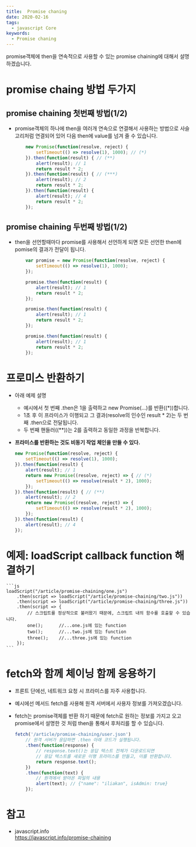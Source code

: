 ```yaml
---
title:  Promise chaning
date: 2020-02-16
tags:
  - javascript Core
keywords:
  - Promise chaning
---
```



promise객체에 then을 연속적으로 사용할 수 있는 promise chaining에 대해서 설명하겠습니다.

# promise chaing 방법 두가지 
## promise chaining 첫번째 방법(1/2)

* promise객체의 하나에 then을 여러개 연속으로 연결해서 사용하는 방법으로 사슬고리처럼 연결되어 있어 다음 then에 value를 넘겨 줄 수 있습니다.
    ```js
        new Promise(function(resolve, reject) {
            setTimeout(() => resolve(1), 1000); // (*)
        }).then(function(result) { // (**)
            alert(result); // 1
            return result * 2;
        }).then(function(result) { // (***)
            alert(result); // 2
            return result * 2;
        }).then(function(result) {
            alert(result); // 4
            return result * 2;
        });
    ```


## promise chaining 두번째 방법(1/2)
* then을 선언할때마다 promise를 사용해서 선언하게 되면 모든 선언한 then에 pomise의 결과가 전달이 됩니다.
    ```js
        var promise = new Promise(function(resolve, reject) {
            setTimeout(() => resolve(1), 1000);
        });

        promise.then(function(result) {
            alert(result); // 1
            return result * 2;
        });

        promise.then(function(result) {
            alert(result); // 1
            return result * 2;
        });

        promise.then(function(result) {
            alert(result); // 1
            return result * 2;
        });
    ```

# 프로미스 반환하기 
* 아래 예제 설명 
    - 예시에서 첫 번째 .then은 1을 출력하고 new Promise(…)를 반환((*))합니다.  
    - 1초 후 이 프라미스가 이행되고 그 결과(resolve의 인수인 result * 2)는 두 번째 .then으로 전달됩니다. 
    - 두 번째 핸들러((**))는 2를 출력하고 동일한 과정을 반복합니다.
* **프라미스를 반환하는 것도 비동기 작업 체인을 만들 수 있다.**

    ```js
    new Promise(function(resolve, reject) {
        setTimeout(() => resolve(1), 1000);
    }).then(function(result) {
        alert(result); // 1
        return new Promise((resolve, reject) => { // (*)
            setTimeout(() => resolve(result * 2), 1000);
        });
    }).then(function(result) { // (**)
        alert(result); // 2
        return new Promise((resolve, reject) => {
            setTimeout(() => resolve(result * 2), 1000);
        });
    }).then(function(result) {
        alert(result); // 4
    });
    ```

# 예제: loadScript callback function 해결하기 

    ```js
    loadScript("/article/promise-chaining/one.js")
        .then(script => loadScript("/article/promise-chaining/two.js"))
        .then(script => loadScript("/article/promise-chaining/three.js"))
        .then(script => {
            // 스크립트를 정상적으로 불러왔기 때문에, 스크립트 내의 함수를 호출할 수 있습니다.
            one();      //...one.js에 있는 function 
            two();      //...two.js에 있는 function 
            three();    //...three.js에 있는 function
        });
    ```

# fetch와 함께 체이닝 함께 응용하기 

* 프론트 단에선, 네트워크 요청 시 프라미스를 자주 사용합니다. 
* 예시에선 메서드 fetch를 사용해 원격 서버에서 사용자 정보를 가져오겠습니다. 
* fetch는 promise객체를 반환 하기 때문에 fetch로 원하는 정보를 가지고 오고 promise에서 설명한 것 처럼 then을 통해서 후처리를 할 수 있습니다.

    ```js
    fetch('/article/promise-chaining/user.json')
        // 원격 서버가 응답하면 .then 아래 코드가 실행됩니다.
        .then(function(response) {
            // response.text()는 응답 텍스트 전체가 다운로드되면
            // 응답 텍스트를 새로운 이행 프라미스를 만들고, 이를 반환합니다.
            return response.text();
        })
        .then(function(text) {
            // 원격에서 받아온 파일의 내용
            alert(text); // {"name": "iliakan", isAdmin: true}
        });
    ````

# 참고 
- javascript.info  
https://javascript.info/promise-chaining